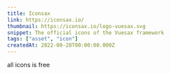 ```yaml
---
title: Iconsax
link: https://iconsax.io/
thumbnail: https://iconsax.io/logo-vuesax.svg
snippet: The official icons of the Vuesax framework
tags: ["asset", "icon"]
createdAt: 2022-08-28T00:00:00.000Z
---
```

all icons is free